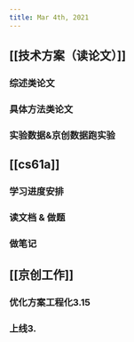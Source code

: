 ```yaml
---
title: Mar 4th, 2021
---
```


## [[技术方案（读论文）]]
### 综述类论文
### 具体方法类论文
### 实验数据&京创数据跑实验
## [[cs61a]]
### 学习进度安排
### 读文档 & 做题
### 做笔记
## [[京创工作]]
### 优化方案工程化3.15
### 上线3.
